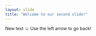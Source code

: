 ```yaml
---
layout: slide
title: "Welcome to our second slide!"
---
```

New text :relaxed:
Use the left arrow to go back!
